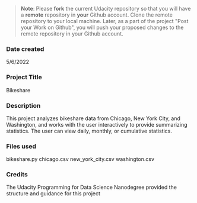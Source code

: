 >**Note**: Please **fork** the current Udacity repository so that you will have a **remote** repository in **your** Github account. Clone the remote repository to your local machine. Later, as a part of the project "Post your Work on Github", you will push your proposed changes to the remote repository in your Github account.

### Date created
5/6/2022

### Project Title
Bikeshare

### Description
This project analyzes bikeshare data from Chicago, New York City, and Washington, and works with the user interactively to provide summarizing statistics. The user can view daily, monthly, or cumulative statistics.

### Files used
bikeshare.py
chicago.csv
new_york_city.csv
washington.csv

### Credits
The Udacity Programming for Data Science Nanodegree provided the structure and guidance for this project

